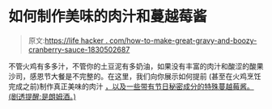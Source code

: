 # 如何制作美味的肉汁和蔓越莓酱

> 原文:[https://life hacker . com/how-to-make-great-gravy-and-boozy-cranberry-sauce-1830502687](https://lifehacker.com/how-to-make-great-gravy-and-boozy-cranberry-sauce-1830502687)

不管火鸡有多多汁，不管你的土豆泥有多奶油，如果没有丰富的肉汁和酸涩的酸果沙司，感恩节大餐是不完整的。在这里，我们向你展示如何提前 (甚至在火鸡烹饪完成之前)制作真正美味的肉汁 [，以及一些带有节日秘密成分的特殊蔓越莓酱。(剧透提醒:是朗姆酒。)](https://skillet.lifehacker.com/how-to-make-turkey-gravy-without-pan-drippings-1830415802)